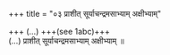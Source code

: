 +++
title = "०३ प्राशीत् सूर्याचन्द्रमसाभ्याम् अक्षीभ्याम्"

+++
(…) +++(see 1abc)+++  
(…) प्राशीत् सूर्याचन्द्रमसाभ्याम् अक्षीभ्याम् ॥